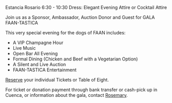 Estancia Rosario
6:30 - 10:30
Dress: Elegant Evening Attire or Cocktail Attire

Join us as a Sponsor, Ambassador, Auction Donor and Guest for GALA FAAN-TASTICA

This very special evening for the dogs of FAAN includes:

- A VIP Champagne Hour
- Live Music
- Open Bar All Evening
- Formal Dining (Chicken and Beef with a Vegetarian Option)
- A Silent and Live Auction
- FAAN-TASTICA Entertainment

[Reserve](https://amicicannis1.ddock.gives/?givingPageId=e2d53e73-039f-4b81-acf7-5632a0c753e4) your individual Tickets or Table of Eight.

For ticket or donation payment through bank transfer or cash-pick up in Cuenca, or information about the gala, contact [Rosemary](mail-link).
